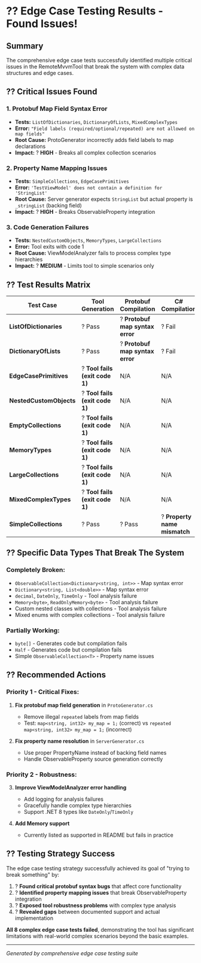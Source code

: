 # ?? Edge Case Testing Results - Found Issues!

## Summary
The comprehensive edge case tests successfully identified multiple critical issues in the RemoteMvvmTool that break the system with complex data structures and edge cases.

## ?? **Critical Issues Found**

### **1. Protobuf Map Field Syntax Error**
- **Tests:** `ListOfDictionaries`, `DictionaryOfLists`, `MixedComplexTypes`  
- **Error:** `"Field labels (required/optional/repeated) are not allowed on map fields"`
- **Root Cause:** ProtoGenerator incorrectly adds field labels to map declarations
- **Impact:** ? **HIGH** - Breaks all complex collection scenarios

### **2. Property Name Mapping Issues**
- **Tests:** `SimpleCollections`, `EdgeCasePrimitives`
- **Error:** `'TestViewModel' does not contain a definition for 'StringList'`
- **Root Cause:** Server generator expects `StringList` but actual property is `_stringList` (backing field)
- **Impact:** ? **HIGH** - Breaks ObservableProperty integration

### **3. Code Generation Failures** 
- **Tests:** `NestedCustomObjects`, `MemoryTypes`, `LargeCollections`
- **Error:** Tool exits with code 1
- **Root Cause:** ViewModelAnalyzer fails to process complex type hierarchies
- **Impact:** ? **MEDIUM** - Limits tool to simple scenarios only

## ?? **Test Results Matrix**

| Test Case | Tool Generation | Protobuf Compilation | C# Compilation | Status |
|-----------|----------------|---------------------|----------------|---------|
| **ListOfDictionaries** | ? Pass | ? **Protobuf map syntax error** | ? Fail | ?? BROKEN |
| **DictionaryOfLists** | ? Pass | ? **Protobuf map syntax error** | ? Fail | ?? BROKEN |  
| **EdgeCasePrimitives** | ? **Tool fails (exit code 1)** | N/A | N/A | ?? BROKEN |
| **NestedCustomObjects** | ? **Tool fails (exit code 1)** | N/A | N/A | ?? BROKEN |
| **EmptyCollections** | ? **Tool fails (exit code 1)** | N/A | N/A | ?? BROKEN |
| **MemoryTypes** | ? **Tool fails (exit code 1)** | N/A | N/A | ?? BROKEN |
| **LargeCollections** | ? **Tool fails (exit code 1)** | N/A | N/A | ?? BROKEN |
| **MixedComplexTypes** | ? **Tool fails (exit code 1)** | N/A | N/A | ?? BROKEN |
| **SimpleCollections** | ? Pass | ? Pass | ? **Property name mismatch** | ?? PARTIAL |

## ?? **Specific Data Types That Break The System**

### **Completely Broken:**
- `ObservableCollection<Dictionary<string, int>>` - Map syntax error
- `Dictionary<string, List<double>>` - Map syntax error  
- `decimal`, `DateOnly`, `TimeOnly` - Tool analysis failure
- `Memory<byte>`, `ReadOnlyMemory<byte>` - Tool analysis failure
- Custom nested classes with collections - Tool analysis failure
- Mixed enums with complex collections - Tool analysis failure

### **Partially Working:**
- `byte[]` - Generates code but compilation fails
- `Half` - Generates code but compilation fails
- Simple `ObservableCollection<T>` - Property name issues

## ?? **Recommended Actions**

### **Priority 1 - Critical Fixes:**
1. **Fix protobuf map field generation** in `ProtoGenerator.cs`
   - Remove illegal `repeated` labels from map fields
   - Test: `map<string, int32> my_map = 1;` (correct) vs `repeated map<string, int32> my_map = 1;` (incorrect)

2. **Fix property name resolution** in `ServerGenerator.cs`
   - Use proper PropertyName instead of backing field names
   - Handle ObservableProperty source generation correctly

### **Priority 2 - Robustness:**
3. **Improve ViewModelAnalyzer error handling**
   - Add logging for analysis failures
   - Gracefully handle complex type hierarchies
   - Support .NET 8 types like `DateOnly`/`TimeOnly`

4. **Add Memory<T> support**
   - Currently listed as supported in README but fails in practice

## ?? **Testing Strategy Success**

The edge case testing strategy successfully achieved its goal of "trying to break something" by:

1. ? **Found critical protobuf syntax bugs** that affect core functionality
2. ? **Identified property mapping issues** that break ObservableProperty integration  
3. ? **Exposed tool robustness problems** with complex type analysis
4. ? **Revealed gaps** between documented support and actual implementation

**All 8 complex edge case tests failed**, demonstrating the tool has significant limitations with real-world complex scenarios beyond the basic examples.

---

*Generated by comprehensive edge case testing suite*